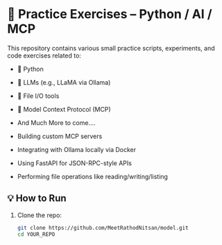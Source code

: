 # 🧠 Practice Exercises – Python / AI / MCP

This repository contains various small practice scripts, experiments, and code exercises related to:

- 🐍 Python
- 🧠 LLMs (e.g., LLaMA via Ollama)
- 📄 File I/O tools
- 📡 Model Context Protocol (MCP)
- And Much More to come....

- Building custom MCP servers
- Integrating with Ollama locally via Docker
- Using FastAPI for JSON-RPC-style APIs
- Performing file operations like reading/writing/listing

## 💡 How to Run

1. Clone the repo:
   ```bash
   git clone https://github.com/MeetRathodNitsan/model.git
   cd YOUR_REPO
